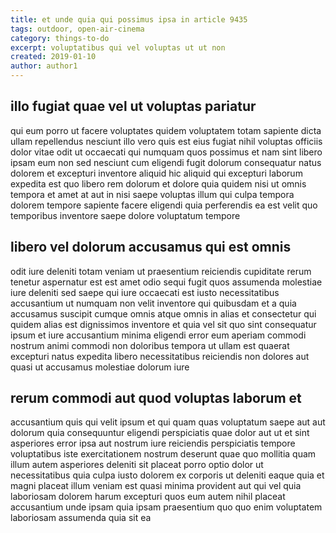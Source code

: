 ```yaml
---
title: et unde quia qui possimus ipsa in article 9435
tags: outdoor, open-air-cinema
category: things-to-do
excerpt: voluptatibus qui vel voluptas ut ut non
created: 2019-01-10
author: author1
---
```


## illo fugiat quae vel ut voluptas pariatur

qui eum porro ut facere voluptates quidem voluptatem totam sapiente dicta ullam repellendus nesciunt illo vero quis est eius fugiat nihil voluptas officiis dolor vitae odit ut occaecati qui numquam quos possimus et nam sint libero ipsam eum non sed nesciunt cum eligendi fugit dolorum consequatur natus dolorem et excepturi inventore aliquid hic aliquid qui excepturi laborum expedita est quo libero rem dolorum et dolore quia quidem nisi ut omnis tempora et amet at aut in nisi saepe voluptas illum qui culpa tempora dolorem tempore sapiente facere eligendi quia perferendis ea est velit quo temporibus inventore saepe dolore voluptatum tempore

## libero vel dolorum accusamus qui est omnis

odit iure deleniti totam veniam ut praesentium reiciendis cupiditate rerum tenetur aspernatur est est amet odio sequi fugit quos assumenda molestiae iure deleniti sed saepe qui iure occaecati est iusto necessitatibus accusantium ut numquam non velit inventore qui quibusdam et a quia accusamus suscipit cumque omnis atque omnis in alias et consectetur qui quidem alias est dignissimos inventore et quia vel sit quo sint consequatur ipsum et iure accusantium minima eligendi error eum aperiam commodi nostrum animi commodi non doloribus tempora ut ullam est quaerat excepturi natus expedita libero necessitatibus reiciendis non dolores aut quasi ut accusamus molestiae dolorum iure

## rerum commodi aut quod voluptas laborum et

accusantium quis qui velit ipsum et qui quam quas voluptatum saepe aut aut dolorum quia consequuntur eligendi perspiciatis quae dolor aut ut et sint asperiores error ipsa aut nostrum iure reiciendis perspiciatis tempore voluptatibus iste exercitationem nostrum deserunt quae quo mollitia quam illum autem asperiores deleniti sit placeat porro optio dolor ut necessitatibus quia culpa iusto dolorem ex corporis ut deleniti eaque quia et magni placeat illum veniam est quasi minima provident aut qui vel quia laboriosam dolorem harum excepturi quos eum autem nihil placeat accusantium unde ipsam quia ipsam praesentium quo quo enim voluptatem laboriosam assumenda quia sit ea
